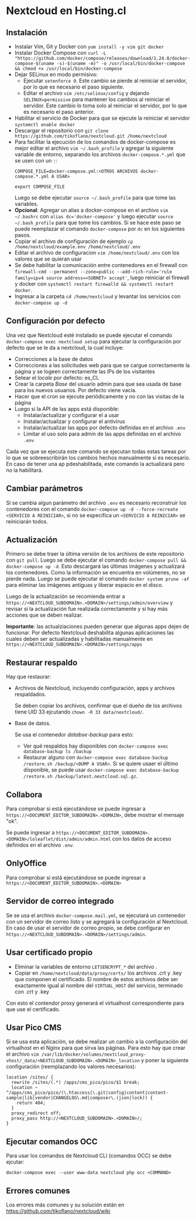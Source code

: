 # Nextcloud en Hosting.cl

## Instalación
- Instalar Vim, Git y Docker con `yum install -y vim git docker`
- Instalar Docker Compose con `curl -L "https://github.com/docker/compose/releases/download/1.24.0/docker-compose-$(uname -s)-$(uname -m)" -o /usr/local/bin/docker-compose && chmod +x /usr/local/bin/docker-compose`
- Dejar SELinux en modo permisivo:
  - Ejecutar `setenforce 0`. Este cambio se pierde al reiniciar el servidor, por lo que es necesario el paso siguiente.
  - Editar el archivo `vim /etc/selinux/config` y dejando `SELINUX=permissive` para mantener los cambios al reiniciar el servidor. Este cambio lo toma solo al reiniciar el servidor, por lo que es necesario el paso anterior.
- Habilitar el servicio de Docker para que se ejecute la reiniciar el servidor `systemctl enable docker` 
- Descargar el repositorio con `git clone https://github.com/tikoflano/nextcloud.git /home/nextcloud`
- Para facilitar la ejecución de los comandos de docker-compose es mejor editar el archivo `vim ~/.bash_profile` y agregar la siguiente variable de entorno, separando los archivos `docker-compose.*.yml` que se usen con un `:`:
  ```
  COMPOSE_FILE=docker-compose.yml:<OTROS ARCHIVOS docker-compose.*.yml A USAR>
  
  export COMPOSE_FILE
  ```
  Luego se debe ejecutar `source ~/.bash_profile` para que tome las variables.
- **Opcional**: Agregar un alias a docker-compose en el archivo `vim ~/.bashrc` con `alias dc='docker-compose'` y luego ejecutar `source ~/.bash_profile` para que tome los cambios. Si se hace este paso se puede reemplazar el comando `docker-compose` por `dc` en los siguientes pasos.
- Copiar el archivo de configuración de ejemplo `cp /home/nextcloud/example.env /home/nextcloud/.env`
- Editar el archivo de configuracion `vim /home/nextcloud/.env` con los valores que se quieran usar
- Se debe habilitar la comunicación entre contenedores en el firewall con `firewall-cmd --permanent --zone=public --add-rich-rule='rule family=ipv4 source address=<SUBNET> accept'`, luego reiniciar el firewall y docker con `systemctl restart firewalld && systemctl restart docker`.
- Ingresar a la carpeta `cd /home/nextcloud` y levantar los servicios con `docker-compose up -d`

## Configuración por defecto
Una vez que Nextcloud esté instalado se puede ejecutar el comando `docker-compose exec nextcloud setup` para ejecutar la configuración por defecto que se le da a nextcloud, la cual incluye:
- Correcciones a la base de datos
- Correcciones a las solicitudes web para que se cargue correctamente la página y se logeen correctamente las IPs de los visitantes
- Setear el *locale* por defecto: es_CL
- Crear la carpeta *Base* del usuario admin para que sea usada de base para los nuevos usuarios. Por defecto viene vacía.
- Hacer que el cron se ejecute periódicamente y no con las visitas de la página
- Luego si la API de las apps está disponible:
  - Instalar/actualizar y configurar el <DOCUMENT EDITOR> a usar
  - Instalar/actualizar y configurar el antivirus
  - Instalar/actualizar las apps por defecto definidas en el archivo `.env`
  - Limitar el uso solo para admin de las apps definidas en el archivo `.env`
  
Cada vez que se ejecuta este comando se ejecutan todas estas tareas por lo que se sobreescribirán los cambios hechos manualmente si es necesario. En caso de tener una ap pdeshabilitada, este comando la actualizará pero no la habilitará.

## Cambiar parámetros
Si se cambia algun parámetro del archivo `.env` es necesario reconstruir los contenedores con el comando `docker-compose up -d --force-recreate <SERVICIO A REINICIAR>`, si no se especifica un `<SERVICIO A REINICIAR>` se reiniciarán todos.

## Actualización
Primero se debe traer la última versión de los archivos de este repositorio con `git pull`. Luego se debe ejecutar el comando `docker-compose pull && docker-compose up -d`. Esto descargará las últimas imágenes y actualizará los contenedores. Como la información se encuentra en volúmenes, no se pierde nada. Luego se puede ejecutar el comando `docker system prune -af` para eliminar las imágenes antiguas y liberar espacio en el disco.

Luego de la actualización se recomienda entrar a `https://<NEXTCLOUD_SUBDOMAIN>.<DOMAIN>/settings/admin/overview` y revisar si la actualización fue realizada correctamente y si hay más acciones que se deben realizar.

**Importante**: las actualziaciones pueden generar que algunas apps dejen de funcionar. Por defecto Nextcloud deshabilita algunas aplicaciones las cuales deben ser actualizadas y habilitadas manualmente en `https://<NEXTCLOUD_SUBDOMAIN>.<DOMAIN>/settings/apps`

## Restaurar respaldo
Hay que restaurar:
- Archivos de Nextcloud, incluyendo configuración, apps y archivos respaldados.

  Se deben copiar los archivos, confirmar que el dueño de los archivos tiene UID 33 ejcutando `chown -R 33 data/nextcloud/`.
- Base de datos.

  Se usa el contenedor *databse-backup* para esto:
  - Ver qué respaldos hay disponibles con `docker-compose exec database-backup ls /backup`
  - Restaurar alguno con `docker-compose exec database-backup /restore.sh /backup/<DUMP A USAR>`. Si se quiere usaer el último disponible, se puede usar `docker-compose exec database-backup /restore.sh /backup/latest.nextcloud.sql.gz`.

## Collabora
Para comprobar si está ejecutándose se puede ingresar a `https://<DOCUMENT_EDITOR_SUBDOMAIN>.<DOMAIN>`, debe mostrar el mensaje "ok".

Se puede ingresar a `https://<DOCUMENT_EDITOR_SUBDOMAIN>.<DOMAIN>/loleaflet/dist/admin/admin.html` con los datos de acceso definidos en el archivo `.env`.
  
## OnlyOffice  
Para comprobar si está ejecutándose se puede ingresar a `https://<DOCUMENT_EDITOR_SUBDOMAIN>.<DOMAIN>`
  
## Servidor de correo integrado
Se se usa el archivo `docker-compose.mail.yml`, se ejecutará un contenedor con un servidor de correo listo y se agregará la configuración al Nextcloud. En caso de usar el servidor de correo propio, se debe configurar en `https://<NEXTCLOUD_SUBDOMAIN>.<DOMAIN>/settings/admin`.
  
## Usar certificado propio
- Eliminar la variables de entorno `LETSENCRYPT_*` del archivo .
- Copiar en `/home/nextcloud/data/proxy/certs/` los archivos .crt y .key que componen el certificado. El nombre de estos archivos debe ser exactamente igual al nombre del `VIRTUAL_HOST` del servicio, terminado con .crt y .key

Con esto el contendor proxy generará el virtualhost correspondiente para que use el certificado.

## Usar Pico CMS
Si se usa esta aplicación, se debe realizar un cambio a la configuración del virtualhost en el Nginx para que sirva las páginas. Para esto hay que crear el archivo `vim /var/lib/docker/volumes/nextcloud_proxy-vhost/_data/<NEXTCLOUD_SUBDOMAIN>.<DOMAIN>_location` y poner la siguiente configuración (reemplazando los valores necesarios):

```
location /sites/ {
  rewrite /sites/(.*) /apps/cms_pico/pico/$1 break;
  location ~ ^/apps/cms_pico/pico/(\.htaccess|\.git|config|content|content-sample|lib|vendor|CHANGELOG\.md|composer\.(json|lock)) {
    return 404;
  }
  proxy_redirect off;
  proxy_pass http://<NEXTCLOUD_SUBDOMAIN>.<DOMAIN>/;
}
```

## Ejecutar comandos OCC
Para usar los comandos de Nextcloud CLI (comandos OCC) se debe ejcutar:

`docker-compose exec --user www-data nextcloud php occ <COMMAND>`
  
## Errores comunes
Los errores más comunes y su solución están en https://github.com/tikoflano/nextcloud/wiki

